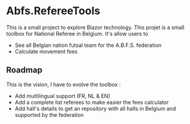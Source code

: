 # Abfs.RefereeTools

This is a small project to explore Blazor technology. This projet is a small toolbox for National Referee in Belgium. It's allow users to 

- See all Belgian nation futsal team for the A.B.F.S. federation
- Calculate movement fees

## Roadmap

This is the vision, I have to evolve the toolbox : 

- Add multilingual support (FR, NL & EN)
- Add a complete list referees to make easier the fees calculator
- Add hall's details to get an repository with all halls in Belgium and supported by the federation
